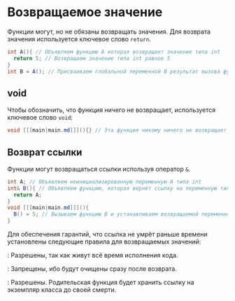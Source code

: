 <show-structure for="chapter,procedure" depth="3"/>

# Возвращаемое значение

Функции могут, но не обязаны возвращать значения. Для возврата значения используется ключевое слово `return`.

```C#
int A(){ // Объявляем функцию A которая возвращает значение типа int
  return 5; // Возвращаем значение типа int равное 5
}
int B = A(); // Присваиваем глобальной переменной B результат вызова функции A, тобишь 5
```

## void

Чтобы обозначить, что функция ничего не возвращает, используется ключевое слово `void`:

```C#
void [[[main|main.md]]](){} // Эта функция никому ничего не возвращает
```

## Возврат ссылки

Функции могут возвращаться ссылки используя оператор `&`.

```C#
int A; // Объявляем неинициализированную переменную A типа int
int& B(){ // Объявляем функцию, которая вернёт ссылку на переменную типа int
  return A;
}
void [[[main|main.md]]](){
  B() = 5; // Вызываем функцию B и устанавливаем возвращаемой переменной A значение 5
}
```

Для обеспечения гарантий, что ссылка не умрёт раньше времени установлены следующие правила для возвращаемых значений:

[](variable.md#global)
: Разрешены, так как живут всё время исполнения кода.

[](variable.md#local)
: Запрещены, ибо будут очищены сразу после возврата.

[](class-property.md)
: Разрешены. Родительская функция будет хранить ссылку на экземпляр класса до своей смерти.
